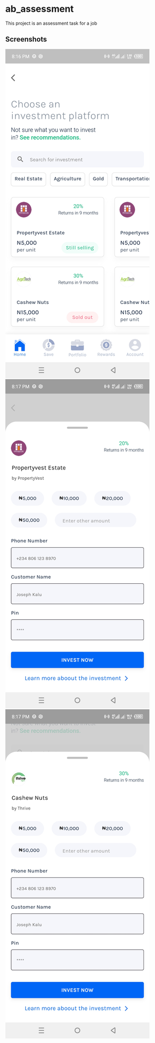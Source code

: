 # ab_assessment

This project is an assessment task for a job

## Screenshots

![Screenshot 1](./assets/screenshots/screenshot_1.jpg?raw=true "Screenshot A")
![Screenshot 1](./assets/screenshots/screenshot_2.jpg?raw=true "Screenshot B")
![Screenshot 1](./assets/screenshots/screenshot_3.jpg?raw=true "Screenshot C")

